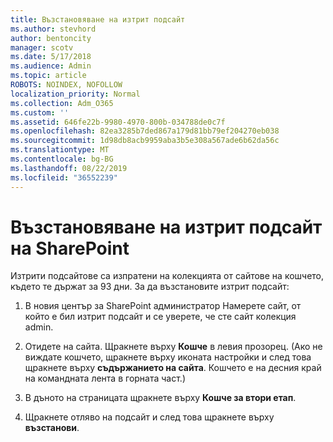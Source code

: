 ```yaml
---
title: Възстановяване на изтрит подсайт
ms.author: stevhord
author: bentoncity
manager: scotv
ms.date: 5/17/2018
ms.audience: Admin
ms.topic: article
ROBOTS: NOINDEX, NOFOLLOW
localization_priority: Normal
ms.collection: Adm_O365
ms.custom: ''
ms.assetid: 646fe22b-9980-4970-800b-034788de0c7f
ms.openlocfilehash: 82ea3285b7ded867a179d81bb79ef204270eb038
ms.sourcegitcommit: 1d98db8acb9959aba3b5e308a567ade6b62da56c
ms.translationtype: MT
ms.contentlocale: bg-BG
ms.lasthandoff: 08/22/2019
ms.locfileid: "36552239"
---
```

# <a name="restore-a-deleted-sharepoint-subsite"></a>Възстановяване на изтрит подсайт на SharePoint

Изтрити подсайтове са изпратени на колекцията от сайтове на кошчето, където те държат за 93 дни. За да възстановите изтрит подсайт:
  
1. В новия център за SharePoint администратор Намерете сайт, от който е бил изтрит подсайт и се уверете, че сте сайт колекция admin. 
    
2. Отидете на сайта. Щракнете върху **Кошче** в левия прозорец. (Ако не виждате кошчето, щракнете върху иконата настройки и след това щракнете върху **съдържанието на сайта**. Кошчето е на десния край на командната лента в горната част.)
    
3. В дъното на страницата щракнете върху **Кошче за втори етап**.
    
4. Щракнете отляво на подсайт и след това щракнете върху **възстанови**.
    

